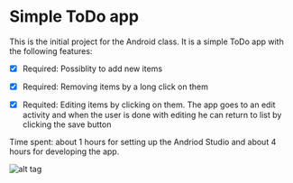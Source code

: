 

# Simple ToDo app

This is the initial project for the Android class.
It is a simple ToDo app with the following features:

* [x] Required: Possiblity to add new items
* [x] Required: Removing items by a long click on them
* [x] Requited: Editing items by clicking on them. The app goes to an edit activity and when the user is done with editing he can return to list by clicking the save button


Time spent: about 1 hours for setting up the Andriod Studio and about 4 hours for developing  the app.


![alt tag](https://cloud.githubusercontent.com/assets/4787659/5885799/804ccc32-a32d-11e4-9da0-10f2d3f3f6f5.gif)
